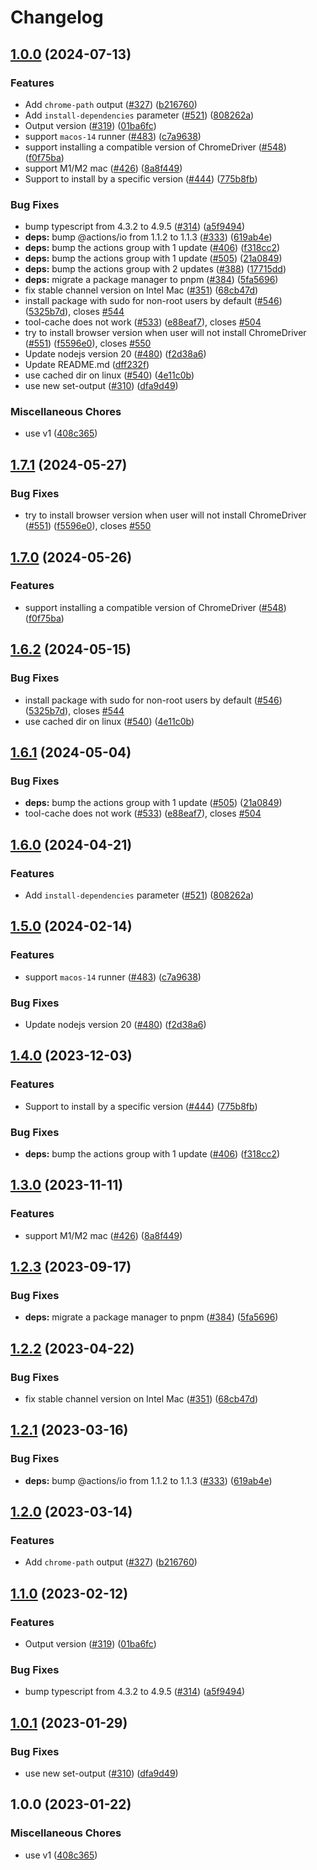 # Changelog

## [1.0.0](https://github.com/ueokande/setup-chrome-sandbox/compare/setup-chrome-v1.7.1...setup-chrome-v1.0.0) (2024-07-13)


### Features

* Add `chrome-path` output ([#327](https://github.com/ueokande/setup-chrome-sandbox/issues/327)) ([b216760](https://github.com/ueokande/setup-chrome-sandbox/commit/b2167607c7f87c1d8026e564d6dcde8fc18654b5))
* Add `install-dependencies` parameter ([#521](https://github.com/ueokande/setup-chrome-sandbox/issues/521)) ([808262a](https://github.com/ueokande/setup-chrome-sandbox/commit/808262a22c281a8f87e58abea70d008d15916821))
* Output version ([#319](https://github.com/ueokande/setup-chrome-sandbox/issues/319)) ([01ba6fc](https://github.com/ueokande/setup-chrome-sandbox/commit/01ba6fcebedc628eab00d4d550a9b5257bc6111c))
* support `macos-14` runner ([#483](https://github.com/ueokande/setup-chrome-sandbox/issues/483)) ([c7a9638](https://github.com/ueokande/setup-chrome-sandbox/commit/c7a9638ceead5dc0072ed72e8dcba019186cc665))
* support installing a compatible version of ChromeDriver ([#548](https://github.com/ueokande/setup-chrome-sandbox/issues/548)) ([f0f75ba](https://github.com/ueokande/setup-chrome-sandbox/commit/f0f75ba773df0ba7c82aad050bc94bbb69a1e5f7))
* support M1/M2 mac ([#426](https://github.com/ueokande/setup-chrome-sandbox/issues/426)) ([8a8f449](https://github.com/ueokande/setup-chrome-sandbox/commit/8a8f4497e59bf92e66270626dbcc37a2aa0933e5))
* Support to install by a specific version ([#444](https://github.com/ueokande/setup-chrome-sandbox/issues/444)) ([775b8fb](https://github.com/ueokande/setup-chrome-sandbox/commit/775b8fb5bb29c3f0bd6c573adb3174095102e7cc))


### Bug Fixes

* bump typescript from 4.3.2 to 4.9.5 ([#314](https://github.com/ueokande/setup-chrome-sandbox/issues/314)) ([a5f9494](https://github.com/ueokande/setup-chrome-sandbox/commit/a5f9494933005154a9571cfc7cd57459084e91dd))
* **deps:** bump @actions/io from 1.1.2 to 1.1.3 ([#333](https://github.com/ueokande/setup-chrome-sandbox/issues/333)) ([619ab4e](https://github.com/ueokande/setup-chrome-sandbox/commit/619ab4ecda61fb4ee08835d01c8aad9b7381d78a))
* **deps:** bump the actions group with 1 update ([#406](https://github.com/ueokande/setup-chrome-sandbox/issues/406)) ([f318cc2](https://github.com/ueokande/setup-chrome-sandbox/commit/f318cc23baba89e414d91f638b85a97363758ac6))
* **deps:** bump the actions group with 1 update ([#505](https://github.com/ueokande/setup-chrome-sandbox/issues/505)) ([21a0849](https://github.com/ueokande/setup-chrome-sandbox/commit/21a0849857a04999f466f1573877d549dbebc23f))
* **deps:** bump the actions group with 2 updates ([#388](https://github.com/ueokande/setup-chrome-sandbox/issues/388)) ([17715dd](https://github.com/ueokande/setup-chrome-sandbox/commit/17715ddf4fffdf5aecf4db00899254cccfc42427))
* **deps:** migrate a package manager to pnpm ([#384](https://github.com/ueokande/setup-chrome-sandbox/issues/384)) ([5fa5696](https://github.com/ueokande/setup-chrome-sandbox/commit/5fa56961cf53f049d4a4963f21322f4aec3de1d3))
* fix stable channel version on Intel Mac ([#351](https://github.com/ueokande/setup-chrome-sandbox/issues/351)) ([68cb47d](https://github.com/ueokande/setup-chrome-sandbox/commit/68cb47d5946fd8cad495395835d94ab24f182393))
* install package with sudo for non-root users by default ([#546](https://github.com/ueokande/setup-chrome-sandbox/issues/546)) ([5325b7d](https://github.com/ueokande/setup-chrome-sandbox/commit/5325b7d75ccf0a4a39f671ece6a3ec5a3968c665)), closes [#544](https://github.com/ueokande/setup-chrome-sandbox/issues/544)
* tool-cache does not work ([#533](https://github.com/ueokande/setup-chrome-sandbox/issues/533)) ([e88eaf7](https://github.com/ueokande/setup-chrome-sandbox/commit/e88eaf738be41864c31ee42ad17d06d10b166676)), closes [#504](https://github.com/ueokande/setup-chrome-sandbox/issues/504)
* try to install browser version when user will not install ChromeDriver ([#551](https://github.com/ueokande/setup-chrome-sandbox/issues/551)) ([f5596e0](https://github.com/ueokande/setup-chrome-sandbox/commit/f5596e0a950ec3cf422a66d3d9c180bfa8edde65)), closes [#550](https://github.com/ueokande/setup-chrome-sandbox/issues/550)
* Update nodejs version 20 ([#480](https://github.com/ueokande/setup-chrome-sandbox/issues/480)) ([f2d38a6](https://github.com/ueokande/setup-chrome-sandbox/commit/f2d38a6a7f1e725ec59a107ed254971eca75fc3e))
* Update README.md ([dff232f](https://github.com/ueokande/setup-chrome-sandbox/commit/dff232fba17872829fbd7b71521d62856339a97a))
* use cached dir on linux ([#540](https://github.com/ueokande/setup-chrome-sandbox/issues/540)) ([4e11c0b](https://github.com/ueokande/setup-chrome-sandbox/commit/4e11c0b29cc0a878fc608398eb9ba610ceea2d5e))
* use new set-output ([#310](https://github.com/ueokande/setup-chrome-sandbox/issues/310)) ([dfa9d49](https://github.com/ueokande/setup-chrome-sandbox/commit/dfa9d496acb6917e6b6f7bbf23cfa84841310604))


### Miscellaneous Chores

* use v1 ([408c365](https://github.com/ueokande/setup-chrome-sandbox/commit/408c36552a3271ce4bf5de164eb421f9d55451cb))

## [1.7.1](https://github.com/browser-actions/setup-chrome/compare/setup-chrome-v1.7.0...setup-chrome-v1.7.1) (2024-05-27)


### Bug Fixes

* try to install browser version when user will not install ChromeDriver ([#551](https://github.com/browser-actions/setup-chrome/issues/551)) ([f5596e0](https://github.com/browser-actions/setup-chrome/commit/f5596e0a950ec3cf422a66d3d9c180bfa8edde65)), closes [#550](https://github.com/browser-actions/setup-chrome/issues/550)

## [1.7.0](https://github.com/browser-actions/setup-chrome/compare/setup-chrome-v1.6.2...setup-chrome-v1.7.0) (2024-05-26)


### Features

* support installing a compatible version of ChromeDriver ([#548](https://github.com/browser-actions/setup-chrome/issues/548)) ([f0f75ba](https://github.com/browser-actions/setup-chrome/commit/f0f75ba773df0ba7c82aad050bc94bbb69a1e5f7))

## [1.6.2](https://github.com/browser-actions/setup-chrome/compare/setup-chrome-v1.6.1...setup-chrome-v1.6.2) (2024-05-15)


### Bug Fixes

* install package with sudo for non-root users by default ([#546](https://github.com/browser-actions/setup-chrome/issues/546)) ([5325b7d](https://github.com/browser-actions/setup-chrome/commit/5325b7d75ccf0a4a39f671ece6a3ec5a3968c665)), closes [#544](https://github.com/browser-actions/setup-chrome/issues/544)
* use cached dir on linux ([#540](https://github.com/browser-actions/setup-chrome/issues/540)) ([4e11c0b](https://github.com/browser-actions/setup-chrome/commit/4e11c0b29cc0a878fc608398eb9ba610ceea2d5e))

## [1.6.1](https://github.com/browser-actions/setup-chrome/compare/setup-chrome-v1.6.0...setup-chrome-v1.6.1) (2024-05-04)


### Bug Fixes

* **deps:** bump the actions group with 1 update ([#505](https://github.com/browser-actions/setup-chrome/issues/505)) ([21a0849](https://github.com/browser-actions/setup-chrome/commit/21a0849857a04999f466f1573877d549dbebc23f))
* tool-cache does not work ([#533](https://github.com/browser-actions/setup-chrome/issues/533)) ([e88eaf7](https://github.com/browser-actions/setup-chrome/commit/e88eaf738be41864c31ee42ad17d06d10b166676)), closes [#504](https://github.com/browser-actions/setup-chrome/issues/504)

## [1.6.0](https://github.com/browser-actions/setup-chrome/compare/setup-chrome-v1.5.0...setup-chrome-v1.6.0) (2024-04-21)


### Features

* Add `install-dependencies` parameter ([#521](https://github.com/browser-actions/setup-chrome/issues/521)) ([808262a](https://github.com/browser-actions/setup-chrome/commit/808262a22c281a8f87e58abea70d008d15916821))

## [1.5.0](https://github.com/browser-actions/setup-chrome/compare/setup-chrome-v1.4.0...setup-chrome-v1.5.0) (2024-02-14)


### Features

* support `macos-14` runner ([#483](https://github.com/browser-actions/setup-chrome/issues/483)) ([c7a9638](https://github.com/browser-actions/setup-chrome/commit/c7a9638ceead5dc0072ed72e8dcba019186cc665))


### Bug Fixes

* Update nodejs version 20 ([#480](https://github.com/browser-actions/setup-chrome/issues/480)) ([f2d38a6](https://github.com/browser-actions/setup-chrome/commit/f2d38a6a7f1e725ec59a107ed254971eca75fc3e))

## [1.4.0](https://github.com/browser-actions/setup-chrome/compare/setup-chrome-v1.3.0...setup-chrome-v1.4.0) (2023-12-03)


### Features

* Support to install by a specific version ([#444](https://github.com/browser-actions/setup-chrome/issues/444)) ([775b8fb](https://github.com/browser-actions/setup-chrome/commit/775b8fb5bb29c3f0bd6c573adb3174095102e7cc))


### Bug Fixes

* **deps:** bump the actions group with 1 update ([#406](https://github.com/browser-actions/setup-chrome/issues/406)) ([f318cc2](https://github.com/browser-actions/setup-chrome/commit/f318cc23baba89e414d91f638b85a97363758ac6))

## [1.3.0](https://github.com/browser-actions/setup-chrome/compare/setup-chrome-v1.2.3...setup-chrome-v1.3.0) (2023-11-11)


### Features

* support M1/M2 mac ([#426](https://github.com/browser-actions/setup-chrome/issues/426)) ([8a8f449](https://github.com/browser-actions/setup-chrome/commit/8a8f4497e59bf92e66270626dbcc37a2aa0933e5))

## [1.2.3](https://github.com/browser-actions/setup-chrome/compare/setup-chrome-v1.2.2...setup-chrome-v1.2.3) (2023-09-17)


### Bug Fixes

* **deps:** migrate a package manager to pnpm ([#384](https://github.com/browser-actions/setup-chrome/issues/384)) ([5fa5696](https://github.com/browser-actions/setup-chrome/commit/5fa56961cf53f049d4a4963f21322f4aec3de1d3))

## [1.2.2](https://github.com/browser-actions/setup-chrome/compare/setup-chrome-v1.2.1...setup-chrome-v1.2.2) (2023-04-22)


### Bug Fixes

* fix stable channel version on Intel Mac ([#351](https://github.com/browser-actions/setup-chrome/issues/351)) ([68cb47d](https://github.com/browser-actions/setup-chrome/commit/68cb47d5946fd8cad495395835d94ab24f182393))

## [1.2.1](https://github.com/browser-actions/setup-chrome/compare/setup-chrome-v1.2.0...setup-chrome-v1.2.1) (2023-03-16)


### Bug Fixes

* **deps:** bump @actions/io from 1.1.2 to 1.1.3 ([#333](https://github.com/browser-actions/setup-chrome/issues/333)) ([619ab4e](https://github.com/browser-actions/setup-chrome/commit/619ab4ecda61fb4ee08835d01c8aad9b7381d78a))

## [1.2.0](https://github.com/browser-actions/setup-chrome/compare/setup-chrome-v1.1.0...setup-chrome-v1.2.0) (2023-03-14)


### Features

* Add `chrome-path` output ([#327](https://github.com/browser-actions/setup-chrome/issues/327)) ([b216760](https://github.com/browser-actions/setup-chrome/commit/b2167607c7f87c1d8026e564d6dcde8fc18654b5))

## [1.1.0](https://github.com/browser-actions/setup-chrome/compare/setup-chrome-v1.0.1...setup-chrome-v1.1.0) (2023-02-12)


### Features

* Output version ([#319](https://github.com/browser-actions/setup-chrome/issues/319)) ([01ba6fc](https://github.com/browser-actions/setup-chrome/commit/01ba6fcebedc628eab00d4d550a9b5257bc6111c))


### Bug Fixes

* bump typescript from 4.3.2 to 4.9.5 ([#314](https://github.com/browser-actions/setup-chrome/issues/314)) ([a5f9494](https://github.com/browser-actions/setup-chrome/commit/a5f9494933005154a9571cfc7cd57459084e91dd))

## [1.0.1](https://github.com/browser-actions/setup-chrome/compare/setup-chrome-v1.0.0...setup-chrome-v1.0.1) (2023-01-29)


### Bug Fixes

* use new set-output ([#310](https://github.com/browser-actions/setup-chrome/issues/310)) ([dfa9d49](https://github.com/browser-actions/setup-chrome/commit/dfa9d496acb6917e6b6f7bbf23cfa84841310604))

## 1.0.0 (2023-01-22)


### Miscellaneous Chores

* use v1 ([408c365](https://github.com/browser-actions/setup-chrome/commit/408c36552a3271ce4bf5de164eb421f9d55451cb))
